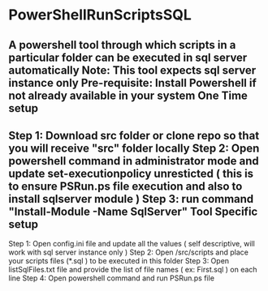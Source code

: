 # PowerShellRunScriptsSQL
A powershell tool through which scripts in a particular folder can be executed in sql server automatically
Note: This tool expects sql server instance only
Pre-requisite: Install Powershell if not already available in your system
One Time setup
------------------
Step 1: Download src folder or clone repo so that you will receive "src" folder locally
Step 2: Open powershell command in administrator mode and update set-executionpolicy unresticted ( this is to ensure PSRun.ps file execution and also to install sqlserver module )
Step 3: run command "Install-Module -Name SqlServer"
Tool Specific setup
--------------------
Step 1: Open config.ini file and update all the values ( self descriptive, will work with sql server instance only )
Step 2: Open /src/scripts and place your scripts files (*.sql ) to be executed in this folder
Step 3: Open listSqlFiles.txt file and provide the list of file names ( ex: First.sql ) on each line 
Step 4: Open powershell command and run PSRun.ps file


